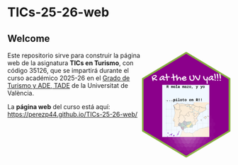 
# TICs-25-26-web

<!-- README.md is generated from README.Rmd. Please edit that file -->

<!-- badges: start -->

<!-- badges: end -->



## Welcome

<img src="imagenes/mola-mazo.png" align="right" width="200" height="240"/>

Este repositorio sirve para construir la página web de la asignatura 
**TICs en Turismo**, con código 35126, que se impartirá durante el curso académico 2025-26 
en el [Grado de Turismo y ADE, TADE](https://www.uv.es/uvweb/economia/es/estudios-grado/grados/estudios-grado-doble-grado/tur-ade-1286256263029.html) 
de la Universitat de València.



La **página web** del curso está aquí: <https://perezp44.github.io/TICs-25-26-web/>
